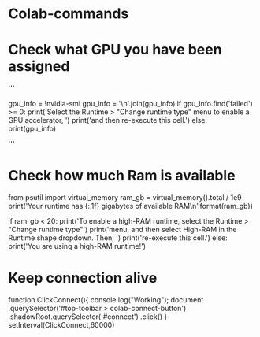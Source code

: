 # Colab-commands

# Check what GPU you have been assigned
'''

gpu_info = !nvidia-smi
gpu_info = '\n'.join(gpu_info)
if gpu_info.find('failed') >= 0:
  print('Select the Runtime > "Change runtime type" menu to enable a GPU accelerator, ')
  print('and then re-execute this cell.')
else:
  print(gpu_info)
  
'''
  
# Check how much Ram is available
from psutil import virtual_memory
ram_gb = virtual_memory().total / 1e9
print('Your runtime has {:.1f} gigabytes of available RAM\n'.format(ram_gb))

if ram_gb < 20:
  print('To enable a high-RAM runtime, select the Runtime > "Change runtime type"')
  print('menu, and then select High-RAM in the Runtime shape dropdown. Then, ')
  print('re-execute this cell.')
else:
  print('You are using a high-RAM runtime!')
  
# Keep connection alive
function ClickConnect(){
console.log("Working"); 
document
  .querySelector('#top-toolbar > colab-connect-button')
  .shadowRoot.querySelector('#connect')
  .click() 
}
setInterval(ClickConnect,60000)

